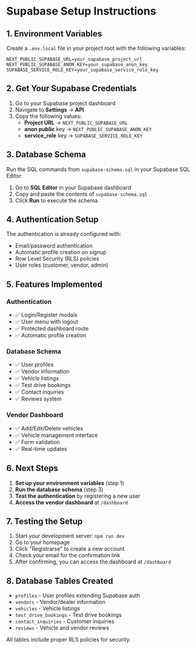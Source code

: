 # Supabase Setup Instructions

## 1. Environment Variables

Create a `.env.local` file in your project root with the following variables:

```env
NEXT_PUBLIC_SUPABASE_URL=your_supabase_project_url
NEXT_PUBLIC_SUPABASE_ANON_KEY=your_supabase_anon_key
SUPABASE_SERVICE_ROLE_KEY=your_supabase_service_role_key
```

## 2. Get Your Supabase Credentials

1. Go to your Supabase project dashboard
2. Navigate to **Settings** → **API**
3. Copy the following values:
   - **Project URL** → `NEXT_PUBLIC_SUPABASE_URL`
   - **anon public** key → `NEXT_PUBLIC_SUPABASE_ANON_KEY`
   - **service_role** key → `SUPABASE_SERVICE_ROLE_KEY`

## 3. Database Schema

Run the SQL commands from `supabase-schema.sql` in your Supabase SQL Editor:

1. Go to **SQL Editor** in your Supabase dashboard
2. Copy and paste the contents of `supabase-schema.sql`
3. Click **Run** to execute the schema

## 4. Authentication Setup

The authentication is already configured with:

- Email/password authentication
- Automatic profile creation on signup
- Row Level Security (RLS) policies
- User roles (customer, vendor, admin)

## 5. Features Implemented

### Authentication

- ✅ Login/Register modals
- ✅ User menu with logout
- ✅ Protected dashboard route
- ✅ Automatic profile creation

### Database Schema

- ✅ User profiles
- ✅ Vendor information
- ✅ Vehicle listings
- ✅ Test drive bookings
- ✅ Contact inquiries
- ✅ Reviews system

### Vendor Dashboard

- ✅ Add/Edit/Delete vehicles
- ✅ Vehicle management interface
- ✅ Form validation
- ✅ Real-time updates

## 6. Next Steps

1. **Set up your environment variables** (step 1)
2. **Run the database schema** (step 3)
3. **Test the authentication** by registering a new user
4. **Access the vendor dashboard** at `/dashboard`

## 7. Testing the Setup

1. Start your development server: `npm run dev`
2. Go to your homepage
3. Click "Registrarse" to create a new account
4. Check your email for the confirmation link
5. After confirming, you can access the dashboard at `/dashboard`

## 8. Database Tables Created

- `profiles` - User profiles extending Supabase auth
- `vendors` - Vendor/dealer information
- `vehicles` - Vehicle listings
- `test_drive_bookings` - Test drive bookings
- `contact_inquiries` - Customer inquiries
- `reviews` - Vehicle and vendor reviews

All tables include proper RLS policies for security.

